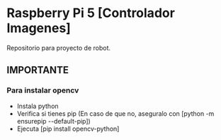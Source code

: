 # Raspberry Pi 5 [Controlador Imagenes]


Repositorio para proyecto de robot.


## IMPORTANTE

### Para instalar opencv 

- Instala python
- Verifica si tienes pip (En caso de que no, aseguralo con [python -m ensurepip --default-pip])
- Ejecuta [pip install opencv-python] 